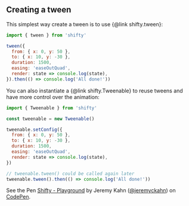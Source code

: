 ## Creating a tween

This simplest way create a tween is to use {@link shifty.tween}:

```javascript
import { tween } from 'shifty'

tween({
  from: { x: 0, y: 50 },
  to: { x: 10, y: -30 },
  duration: 1500,
  easing: 'easeOutQuad',
  render: state => console.log(state),
}).then(() => console.log('All done!'))
```

You can also instantiate a {@link shifty.Tweenable} to reuse tweens and have
more control over the animation:

```javascript
import { Tweenable } from 'shifty'

const tweenable = new Tweenable()

tweenable.setConfig({
  from: { x: 0, y: 50 },
  to: { x: 10, y: -30 },
  duration: 1500,
  easing: 'easeOutQuad',
  render: state => console.log(state),
})

// tweenable.tween() could be called again later
tweenable.tween().then(() => console.log('All done!'))
```

<p data-height="350" data-theme-id="0" data-slug-hash="vJMjWK" data-default-tab="js,result" data-user="jeremyckahn" data-embed-version="2" data-pen-title="Shifty - Playground" class="codepen">See the Pen <a href="https://codepen.io/jeremyckahn/pen/vJMjWK/">Shifty - Playground</a> by Jeremy Kahn (<a href="https://codepen.io/jeremyckahn">@jeremyckahn</a>) on <a href="https://codepen.io">CodePen</a>.</p>
<script async src="https://production-assets.codepen.io/assets/embed/ei.js"></script>
